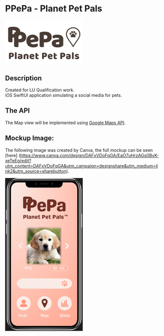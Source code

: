 # PPePa - Planet Pet Pals

<img alt="LogoBig" width="50%" src="LogoBig.png" />

## Description

Created for LU Qualification work. <br />
iOS SwiftUI application simulating a social media for pets.

## The API

The Map view will be implemented using [Google Maps API](https://developers.google.com/maps/documentation/).

## Mockup Image:

The following image was created by Canva, the full mockup can be seen [here] (https://www.canva.com/design/DAFxVDoFqGA/EaO7uHrzAGs0BvK-xeTeEg/edit?utm_content=DAFxVDoFqGA&utm_campaign=designshare&utm_medium=link2&utm_source=sharebutton). <br />

<img alt="MainMenu" width="50%" src="MainMenu.png" />
